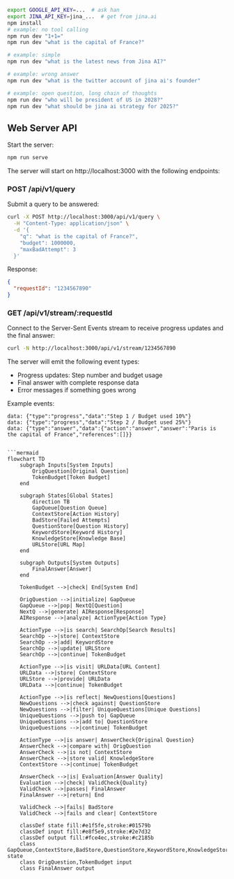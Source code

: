 ```bash
export GOOGLE_API_KEY=...  # ask han
export JINA_API_KEY=jina_...  # get from jina.ai
npm install
# example: no tool calling 
npm run dev "1+1="
npm run dev "what is the capital of France?"

# example: simple
npm run dev "what is the latest news from Jina AI?"

# example: wrong answer
npm run dev "what is the twitter account of jina ai's founder"

# example: open question, long chain of thoughts
npm run dev "who will be president of US in 2028?"
npm run dev "what should be jina ai strategy for 2025?"
```

## Web Server API

Start the server:
```bash
npm run serve
```

The server will start on http://localhost:3000 with the following endpoints:

### POST /api/v1/query
Submit a query to be answered:
```bash
curl -X POST http://localhost:3000/api/v1/query \
  -H "Content-Type: application/json" \
  -d '{
    "q": "what is the capital of France?",
    "budget": 1000000,
    "maxBadAttempt": 3
  }'
```

Response:
```json
{
  "requestId": "1234567890"
}
```

### GET /api/v1/stream/:requestId
Connect to the Server-Sent Events stream to receive progress updates and the final answer:
```bash
curl -N http://localhost:3000/api/v1/stream/1234567890
```

The server will emit the following event types:
- Progress updates: Step number and budget usage
- Final answer with complete response data
- Error messages if something goes wrong

Example events:
```
data: {"type":"progress","data":"Step 1 / Budget used 10%"}
data: {"type":"progress","data":"Step 2 / Budget used 25%"}
data: {"type":"answer","data":{"action":"answer","answer":"Paris is the capital of France","references":[]}}
```

```

```mermaid
flowchart TD
    subgraph Inputs[System Inputs]
        OrigQuestion[Original Question]
        TokenBudget[Token Budget]
    end

    subgraph States[Global States]
        direction TB
        GapQueue[Question Queue]
        ContextStore[Action History]
        BadStore[Failed Attempts]
        QuestionStore[Question History]
        KeywordStore[Keyword History]
        KnowledgeStore[Knowledge Base]
        URLStore[URL Map]
    end

    subgraph Outputs[System Outputs]
        FinalAnswer[Answer]
    end

    TokenBudget -->|check| End[System End]
    
    OrigQuestion -->|initialize| GapQueue
    GapQueue -->|pop| NextQ[Question]
    NextQ -->|generate| AIResponse[Response]
    AIResponse -->|analyze| ActionType{Action Type}
    
    ActionType -->|is search| SearchOp[Search Results]
    SearchOp -->|store| ContextStore
    SearchOp -->|add| KeywordStore
    SearchOp -->|update| URLStore
    SearchOp -->|continue| TokenBudget
    
    ActionType -->|is visit| URLData[URL Content]
    URLData -->|store| ContextStore
    URLStore -->|provide| URLData
    URLData -->|continue| TokenBudget
    
    ActionType -->|is reflect| NewQuestions[Questions]
    NewQuestions -->|check against| QuestionStore
    NewQuestions -->|filter| UniqueQuestions[Unique Questions]
    UniqueQuestions -->|push to| GapQueue
    UniqueQuestions -->|add to| QuestionStore
    UniqueQuestions -->|continue| TokenBudget
    
    ActionType -->|is answer| AnswerCheck{Original Question}
    AnswerCheck -->|compare with| OrigQuestion
    AnswerCheck -->|is not| ContextStore
    AnswerCheck -->|store valid| KnowledgeStore
    ContextStore -->|continue| TokenBudget
    
    AnswerCheck -->|is| Evaluation[Answer Quality]
    Evaluation -->|check| ValidCheck{Quality}
    ValidCheck -->|passes| FinalAnswer
    FinalAnswer -->|return| End
    
    ValidCheck -->|fails| BadStore
    ValidCheck -->|fails and clear| ContextStore

    classDef state fill:#e1f5fe,stroke:#01579b
    classDef input fill:#e8f5e9,stroke:#2e7d32
    classDef output fill:#fce4ec,stroke:#c2185b
    class GapQueue,ContextStore,BadStore,QuestionStore,KeywordStore,KnowledgeStore,URLStore state
    class OrigQuestion,TokenBudget input
    class FinalAnswer output
```
